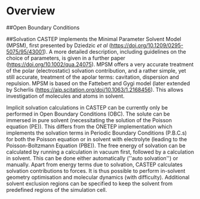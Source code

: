 # Overview

##Open Boundary Conditions

##Solvation
CASTEP implements the Minimal Parameter Solvent Model (MPSM), first presented by Dziedzic *et al* (https://doi.org/10.1209/0295-5075/95/43001). A more detailed description, including guidelines on the choice of parameters, is given in a further paper (https://doi.org/10.1002/qua.24075). MPSM offers a very accurate treatment of the polar (electrostatic) solvation contribution, and a rather simple, yet still accurate, treatment of the apolar terms: cavitation, dispersion and repulsion. MPSM is based on the Fattebert and Gygi model (later extended by Scherlis (https://aip.scitation.org/doi/10.1063/1.2168456). This allows investigation of molecules and atoms in solvent.

Implicit solvation calculations in CASTEP can be currently only be performed in Open Boundary Conditions (OBC). The solute can be immersed in pure solvent (necessitating the solution of the Poisson equation (PE)). This differs from the ONETEP implementation which implements the solvation terms in Periodic Boundary Conditions (P.B.C.s) for both the Poisson equation or in solvent with electrolyte (leading to the Poisson-Boltzmann Equation (PBE)). The free energy of solvation can be calculated by running a calculation in vacuum first, followed by a calculation in solvent. This can be done either automatically (''auto solvation'') or manually. Apart from energy terms due to solvation, CASTEP calculates solvation contributions to forces. It is thus possible to perform in-solvent geometry optimisation and molecular dynamics (with difficulty). Additional solvent exclusion regions can be specified to keep the solvent from predefined regions of the simulation cell.
